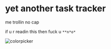 # yet another task tracker 

me trollin no cap

if u r readin this then fuck u `**n*o*`

![colorpicker](https://media.tenor.com/thvZXbONJO4AAAAC/amelia-watson.gif 'Amelia Waston 4life')
